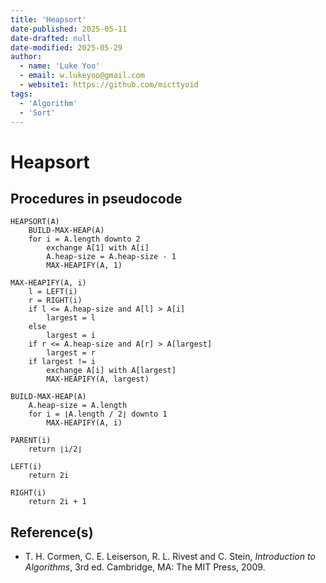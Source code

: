 ```yaml
---
title: 'Heapsort'
date-published: 2025-05-11
date-drafted: null
date-modified: 2025-05-29
author:
  - name: 'Luke Yoo'
  - email: w.lukeyoo@gmail.com
  - website1: https://github.com/micttyoid
tags:
  - 'Algorithm'
  - 'Sort'
---
```


# Heapsort

## Procedures in pseudocode

```pseudo
HEAPSORT(A)
    BUILD-MAX-HEAP(A)
    for i = A.length downto 2
        exchange A[1] with A[i]
        A.heap-size = A.heap-size - 1
        MAX-HEAPIFY(A, 1)
```

```pseudo
MAX-HEAPIFY(A, i)
    l = LEFT(i)
    r = RIGHT(i)
    if l <= A.heap-size and A[l] > A[i]
        largest = l 
    else 
        largest = i
    if r <= A.heap-size and A[r] > A[largest]
        largest = r
    if largest != i
        exchange A[i] with A[largest]
        MAX-HEAPIFY(A, largest)

BUILD-MAX-HEAP(A)
    A.heap-size = A.length
    for i = ⌊A.length / 2⌋ downto 1
        MAX-HEAPIFY(A, i)     
```

```pseudo
PARENT(i)
    return ⌊i/2⌋

LEFT(i)
    return 2i

RIGHT(i)
    return 2i + 1
```

## Reference(s)

- T. H. Cormen, C. E. Leiserson, R. L. Rivest and C. Stein, _Introduction to Algorithms_, 3rd ed. Cambridge, MA: The MIT Press, 2009.